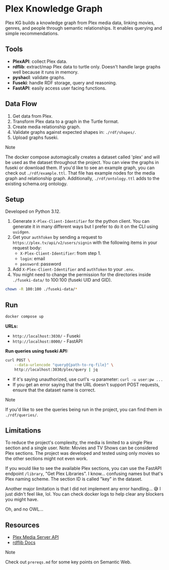 # Plex Knowledge Graph

Plex KG builds a knowledge graph from Plex media data, linking movies, genres, and people through semantic relationships. It enables querying and simple recommendations.

## Tools

- **PlexAPI**: collect Plex data.
- **rdflib**: extract/map Plex data to turtle only. Doesn't handle large graphs well because it runs in memory.
- **pyshacl**: validate graphs.
- **Fuseki**: handle RDF storage, query and reasoning.
- **FastAPI**: easily access user facing functions.

## Data Flow

1. Get data from Plex.
2. Transform Plex data to a graph in the Turtle format.
3. Create media relationship graph.
4. Validate graphs against expected shapes in: `./rdf/shapes/`.
5. Upload graphs fuseki.

> [!NOTE]
> The docker compose automagically creates a dataset called 'plex' and will be used as the dataset throughout the project.
> You can view the graphs in fuseki or download them.
> If you'd like to see an example graph, you can check out `./rdf/example.ttl`. That file has example nodes for the media graph and relationship graph.
> Additionally, `./rdf/ontology.ttl` adds to the existing schema.org ontology.

## Setup

Developed on Python 3.12.

1. Generate `X-Plex-Client-Identifier` for the python client. You can generate it in many different ways but I prefer to do it on the CLI using `uuidgen`.
2. Get your `authToken` by sending a request to `https://plex.tv/api/v2/users/signin` with the following items in your request body:
    - `X-Plex-Client-Identifier`: from step 1.
    - `login`: email
    - `password`: password
3. Add `X-Plex-Client-Identifier` and `authToken` to your `.env`.
4. You might need to change the permission for the directories inside `./fuseki-data/` to 100:100 (fuseki UID and GID).

```bash
chown -R 100:100 ./fuseki-data/*
```

## Run

```bash
docker compose up
```

**URLs:**

- `http://localhost:3030/` - Fuseki
- `http://localhost:8000/` - FastAPI

**Run queries using fuseki API:**

```bash
curl POST \
    --data-urlencode "query@{path-to-rq-file}" \
    http://localhost:3030/plex/query | jq
```

- If it's saying unauthorized, use curl's -u parameter: `curl -u user:pw ...`
- If you get an error saying that the URL doesn't support POST requests, ensure that the dataset name is correct.

> [!NOTE]
> If you'd like to see the queries being run in the project, you can find them in `./rdf/queries/`.

## Limitations

To reduce the project's complexity, the media is limited to a single Plex section and a single user. Note: Movies and TV Shows can be considered Plex sections. The project was developed and tested using only movies so the other sections might not even work.

If you would like to see the available Plex sections, you can use the FastAPI endpoint `/library`, "Get Plex Libraries". I know... confusing names but that's Plex naming scheme. The section ID is called "key" in the dataset.

Another major limitation is that I did not implement any error handling... 😅 I just didn't feel like, lol. You can check docker logs to help clear any blockers you might have.

Oh, and no OWL...

## Resources

- [Plex Media Server API](https://developer.plex.tv/)
- [rdflib Docs](https://rdflib.readthedocs.io/en/stable/)

> [!NOTE]
> Check out `prereqs.md` for some key points on Semantic Web.
